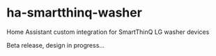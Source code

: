 # ha-smartthinq-washer
Home Assistant custom integration for SmartThinQ LG washer devices

Beta release, design in progress...
